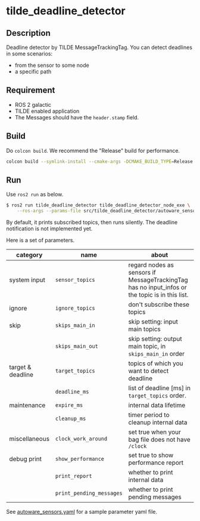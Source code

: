 # tilde_deadline_detector

## Description

Deadline detector by TILDE MessageTrackingTag.
You can detect deadlines in some scenarios:

- from the sensor to some node
- a specific path

## Requirement

- ROS 2 galactic
- TILDE enabled application
- The Messages should have the `header.stamp` field.

## Build

Do `colcon build`. We recommend the "Release" build for performance.

```bash
colcon build --symlink-install --cmake-args -DCMAKE_BUILD_TYPE=Release
```

## Run

Use `ros2 run` as below.

```bash
$ ros2 run tilde_deadline_detector tilde_deadline_detector_node_exe \
    --ros-args --params-file src/tilde_deadline_detector/autoware_sensors.yaml
```

By default, it prints subscribed topics, then runs silently.
The deadline notification is not implemented yet.

Here is a set of parameters.

| category          | name                     | about                                                                                          |
| ----------------- | ------------------------ | ---------------------------------------------------------------------------------------------- |
| system input      | `sensor_topics`          | regard nodes as sensors if MessageTrackingTag has no input_infos or the topic is in this list. |
| ignore            | `ignore_topics`          | don't subscribe these topics                                                                   |
| skip              | `skips_main_in`          | skip setting: input main topics                                                                |
|                   | `skips_main_out`         | skip setting: output main topic, in `skips_main_in` order                                      |
| target & deadline | `target_topics`          | topics of which you want to detect deadline                                                    |
|                   | `deadline_ms`            | list of deadline [ms] in `target_topics` order.                                                |
| maintenance       | `expire_ms`              | internal data lifetime                                                                         |
|                   | `cleanup_ms`             | timer period to cleanup internal data                                                          |
| miscellaneous     | `clock_work_around`      | set true when your bag file does not have `/clock`                                             |
| debug print       | `show_performance`       | set true to show performance report                                                            |
|                   | `print_report`           | whether to print internal data                                                                 |
|                   | `print_pending_messages` | whether to print pending messages                                                              |

See [autoware_sensors.yaml](autoware_sensors.yaml) for a sample parameter yaml file.
